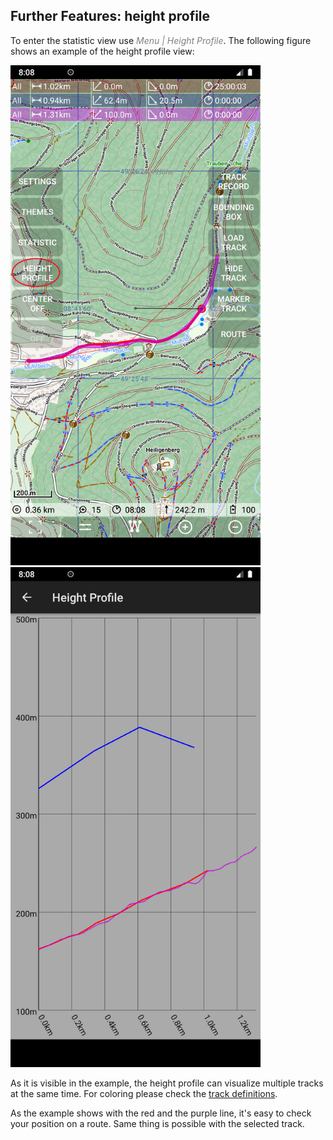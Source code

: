 ## Further Features: height profile

To enter the statistic view use <span style="color:gray">*Menu | Height Profile*</span>.
The following figure shows an example of the height profile view: 

<img src="./hprof1.png" width="400" />&nbsp;
<img src="./hprof2.png" width="400" />&nbsp;

As it is visible in the example, the height profile can visualize multiple tracks at the same time.
For coloring please check the [track definitions](../../track.md). 

As the example shows with the red and the purple line, it's easy to check your position on a route. Same 
thing is possible with the selected track.